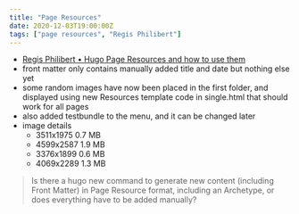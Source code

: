```yaml
---
title: "Page Resources"
date: 2020-12-03T19:00:00Z
tags: ["page resources", "Regis Philibert"]
---
```

* [Regis Philibert &bull; Hugo Page Resources and how to use them](https://regisphilibert.com/blog/2018/01/hugo-page-resources-and-how-to-use-them/)
* front matter only contains manually added title and date but nothing else yet
* some random images have now been placed in the first folder, and displayed using new Resources template code in single.html that should work for all pages
* also added testbundle to the menu, and it can be changed later
* image details
    * 3511x1975 0.7 MB
    * 4599x2587 1.9 MB
    * 3376x1899 0.6 MB
    * 4069x2289 1.3 MB
> Is there a hugo new command to generate new content (including Front Matter) in Page Resource format, including an Archetype, or does everything have to be added manually?